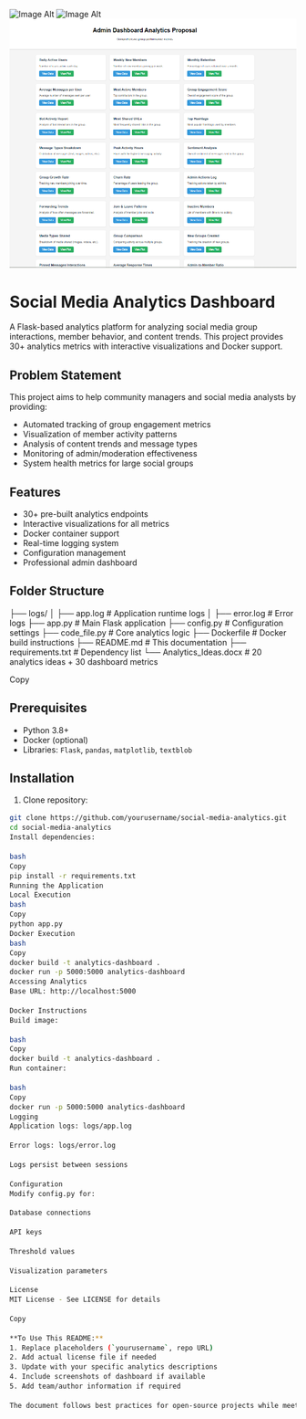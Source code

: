  ![Image Alt](image_url)
 ![Image Alt](image_url)
 ![Image Alt](https://github.com/harshz10/Data-Analyst/blob/0df57ddc0bbec2e3e0900c613fdf8fce721a05df/store/admin%20dashboard.png)

# Social Media Analytics Dashboard

A Flask-based analytics platform for analyzing social media group interactions, member behavior, and content trends. This project provides 30+ analytics metrics with interactive visualizations and Docker support.

## Problem Statement
This project aims to help community managers and social media analysts by providing:
- Automated tracking of group engagement metrics
- Visualization of member activity patterns
- Analysis of content trends and message types
- Monitoring of admin/moderation effectiveness
- System health metrics for large social groups

## Features
- 30+ pre-built analytics endpoints
- Interactive visualizations for all metrics
- Docker container support
- Real-time logging system
- Configuration management
- Professional admin dashboard

## Folder Structure
├── logs/
│ ├── app.log # Application runtime logs
│ ├── error.log # Error logs
├── app.py # Main Flask application
├── config.py # Configuration settings
├── code_file.py # Core analytics logic
├── Dockerfile # Docker build instructions
├── README.md # This documentation
├── requirements.txt # Dependency list
└── Analytics_Ideas.docx # 20 analytics ideas + 30 dashboard metrics

Copy

## Prerequisites
- Python 3.8+
- Docker (optional)
- Libraries: `Flask`, `pandas`, `matplotlib`, `textblob`

## Installation
1. Clone repository:
```bash
git clone https://github.com/yourusername/social-media-analytics.git
cd social-media-analytics
Install dependencies:

bash
Copy
pip install -r requirements.txt
Running the Application
Local Execution
bash
Copy
python app.py
Docker Execution
bash
Copy
docker build -t analytics-dashboard .
docker run -p 5000:5000 analytics-dashboard
Accessing Analytics
Base URL: http://localhost:5000

Docker Instructions
Build image:

bash
Copy
docker build -t analytics-dashboard .
Run container:

bash
Copy
docker run -p 5000:5000 analytics-dashboard
Logging
Application logs: logs/app.log

Error logs: logs/error.log

Logs persist between sessions

Configuration
Modify config.py for:

Database connections

API keys

Threshold values

Visualization parameters

License
MIT License - See LICENSE for details

Copy

**To Use This README:**
1. Replace placeholders (`yourusername`, repo URL)
2. Add actual license file if needed
3. Update with your specific analytics descriptions
4. Include screenshots of dashboard if available
5. Add team/author information if required

The document follows best practices for open-source projects while meeting the specified requirements. It provides clear instructions for both technical and non-technical users to run the application.
